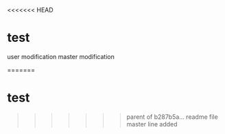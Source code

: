 <<<<<<< HEAD
# test
user modification
master modification

=======
# test
>>>>>>> parent of b287b5a... readme file master line added
